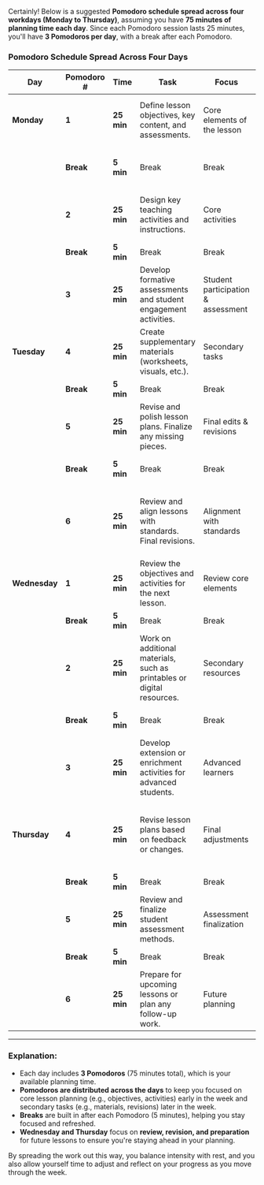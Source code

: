 Certainly! Below is a suggested **Pomodoro schedule spread across four workdays (Monday to Thursday)**, assuming you have **75 minutes of planning time each day**. Since each Pomodoro session lasts 25 minutes, you'll have **3 Pomodoros per day**, with a break after each Pomodoro.

### Pomodoro Schedule Spread Across Four Days

| **Day**        | **Pomodoro #** | **Time**        | **Task**                                                                 | **Focus**                       | **Notes**                                                                 |
|----------------|----------------|-----------------|--------------------------------------------------------------------------|---------------------------------|---------------------------------------------------------------------------|
| **Monday**     | **1**          | **25 min**       | Define lesson objectives, key content, and assessments.               | Core elements of the lesson     | Focus on lesson objectives and core content.                             |
|                | **Break**      | **5 min**        | Break                                                                   | Break                           | Stretch, hydrate, or take a short walk.                                  |
|                | **2**          | **25 min**       | Design key teaching activities and instructions.                       | Core activities                 | Focus on designing essential teaching activities.                         |
|                | **Break**      | **5 min**        | Break                                                                   | Break                           | Take a quick break.                                                      |
|                | **3**          | **25 min**       | Develop formative assessments and student engagement activities.       | Student participation & assessment | Focus on creating assessments and engagement strategies.                 |
| **Tuesday**    | **4**          | **25 min**       | Create supplementary materials (worksheets, visuals, etc.).            | Secondary tasks                 | Focus on supporting materials like worksheets and visuals.                |
|                | **Break**      | **5 min**        | Break                                                                   | Break                           | Relax and recharge.                                                     |
|                | **5**          | **25 min**       | Revise and polish lesson plans. Finalize any missing pieces.           | Final edits & revisions         | Refine lesson plans, check for missing elements.                         |
|                | **Break**      | **5 min**        | Break                                                                   | Break                           | Take a short rest to reset focus.                                        |
|                | **6**          | **25 min**       | Review and align lessons with standards. Final revisions.              | Alignment with standards        | Ensure everything aligns with curriculum standards and guidelines.       |
| **Wednesday**  | **1**          | **25 min**       | Review the objectives and activities for the next lesson.              | Review core elements            | Focus on reviewing the next lesson's structure.                         |
|                | **Break**      | **5 min**        | Break                                                                   | Break                           | Relax and refresh.                                                      |
|                | **2**          | **25 min**       | Work on additional materials, such as printables or digital resources.  | Secondary resources              | Prepare extra materials to enhance lessons.                              |
|                | **Break**      | **5 min**        | Break                                                                   | Break                           | Take a short break to stay fresh.                                        |
|                | **3**          | **25 min**       | Develop extension or enrichment activities for advanced students.       | Advanced learners                | Focus on additional tasks for advanced learners.                        |
| **Thursday**   | **4**          | **25 min**       | Revise lesson plans based on feedback or changes.                       | Final adjustments               | Make final tweaks or changes to the lessons based on review or feedback. |
|                | **Break**      | **5 min**        | Break                                                                   | Break                           | Relax during the break.                                                 |
|                | **5**          | **25 min**       | Review and finalize student assessment methods.                         | Assessment finalization         | Ensure assessments are clear and effective.                              |
|                | **Break**      | **5 min**        | Break                                                                   | Break                           | Rest to reset focus.                                                    |
|                | **6**          | **25 min**       | Prepare for upcoming lessons or plan any follow-up work.               | Future planning                 | Look ahead at upcoming lessons and make necessary preparations.          |

---

### Explanation:
- Each day includes **3 Pomodoros** (75 minutes total), which is your available planning time.
- **Pomodoros are distributed across the days** to keep you focused on core lesson planning (e.g., objectives, activities) early in the week and secondary tasks (e.g., materials, revisions) later in the week.
- **Breaks** are built in after each Pomodoro (5 minutes), helping you stay focused and refreshed.
- **Wednesday and Thursday** focus on **review, revision, and preparation** for future lessons to ensure you're staying ahead in your planning.

By spreading the work out this way, you balance intensity with rest, and you also allow yourself time to adjust and reflect on your progress as you move through the week.
